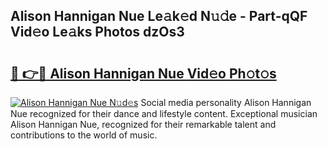 ## Alison Hannigan Nue Le𝚊k𝚎d N𝚞𝚍e - Part-qQF Vid𝚎o Le𝚊ks Photos dzOs3

# <h2><a href="http://fb2rvqy.evod.top/?m=Alison+Hannigan+Nue">🔗 👉🔴 Alison Hannigan Nue Vid𝚎o Ph𝚘t𝚘s</a></h2>

[![Alison Hannigan Nue N𝚞d𝚎s](https://i.imgur.com/8V9OHl7.gif)](http://fb2rvqy.evod.top/?m=Alison+Hannigan+Nue)
Social media personality Alison Hannigan Nue recognized for their dance and lifestyle content. Exceptional musician Alison Hannigan Nue, recognized for their remarkable talent and contributions to the world of music. 

